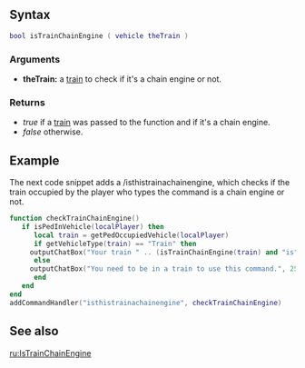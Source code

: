 Syntax
------

``` lua
bool isTrainChainEngine ( vehicle theTrain )   
```

### Arguments

-   **theTrain:** a [train](/docs/Element/Vehicle.md "wikilink") to check if it's a chain engine or not.

### Returns

-   *true* if a [train](/docs/Element/Vehicle.md "wikilink") was passed to the function and if it's a chain engine.
-   *false* otherwise.

Example
-------

The next code snippet adds a /isthistrainachainengine, which checks if the train occupied by the player who types the command is a chain engine or not.

``` lua
function checkTrainChainEngine()
   if isPedInVehicle(localPlayer) then
      local train = getPedOccupiedVehicle(localPlayer)
      if getVehicleType(train) == "Train" then
     outputChatBox("Your train " .. (isTrainChainEngine(train) and "is" or "isn't") .. " a chain engine.", 255, 128, 0)
      else
     outputChatBox("You need to be in a train to use this command.", 255, 0, 0)
      end
   end
end
addCommandHandler("isthistrainachainengine", checkTrainChainEngine)
```

See also
--------

[ru:IsTrainChainEngine](/docs/ru:IsTrainChainEngine.md "wikilink")
